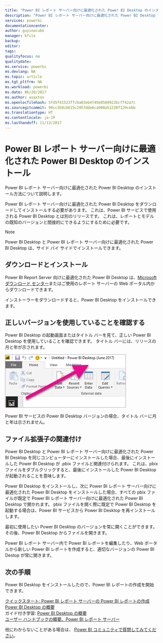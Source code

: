 ```yaml
---
title: "Power BI レポート サーバー向けに最適化された Power BI Desktop のインストール"
description: "Power BI レポート サーバー向けに最適化された Power BI Desktop のインストール方法の詳細"
services: powerbi
documentationcenter: 
author: guyinacube
manager: kfile
backup: 
editor: 
tags: 
qualityfocus: no
qualitydate: 
ms.service: powerbi
ms.devlang: NA
ms.topic: article
ms.tgt_pltfrm: NA
ms.workload: powerbi
ms.date: 06/20/2017
ms.author: asaxton
ms.openlocfilehash: 5fd5f41523ffcba03eb4749a9560922bcff42a7c
ms.sourcegitcommit: 99cc3b9cb615c2957dde6ca908a51238f129cebb
ms.translationtype: HT
ms.contentlocale: ja-JP
ms.lasthandoff: 11/13/2017
---
```

# <a name="install-power-bi-desktop-optimized-for-power-bi-report-server"></a>Power BI レポート サーバー向けに最適化された Power BI Desktop のインストール
Power BI レポート サーバー向けに最適化された Power BI Desktop のインストール方法について説明します。

Power BI レポート サーバー向けに最適化された Power BI Desktop をダウンロードしてインストールする必要があります。 これは、Power BI サービスで使用される Power BI Desktop とは別のリリースです。 これは、レポートとモデルの既知のバージョンと間接的にできるようにするために必要です。 

> [!NOTE]
> Power BI Desktop と Power BI レポート サーバー向けに最適化された Power BI Desktop は、サイド バイ サイドでインストールできます。
> 
> 

## <a name="download-and-install"></a>ダウンロードとインストール
Power BI Report Server 向けに最適化された Power BI Desktop は、[Microsoft ダウンロード センター](https://go.microsoft.com/fwlink/?linkid=837581)またはご使用のレポート サーバーの Web ポータル内からダウンロードできます。

インストーラーをダウンロードすると、Power BI Desktop をインストールできます。

## <a name="verify-you-are-using-the-correct-version"></a>正しいバージョンを使用していることを確認する
Power BI Desktop の起動画面またはタイトル バーを見て、正しい Power BI Desktop を使用していることを確認できます。 タイトル バーには、リリースの月と年が示されます。

![](media/install-powerbi-desktop/powerbi-desktop-rs-title-bar.png "Power BI Desktop のタイトル バー")

Power BI サービスの Power BI Desktop バージョンの場合、タイトル バーに月と年は示されません。

## <a name="file-extension-association"></a>ファイル拡張子の関連付け
Power BI Desktop と Power BI レポート サーバー向けに最適化された Power BI Desktop を同じコンピューターにインストールした場合、最後にインストールした Power BI Desktop が .pbix ファイルと関連付けられます。 これは、pbix ファイルをダブルクリックすると、最後にインストールした Power BI Desktop が起動されることを意味します。

Power BI Desktop をインストールし、次に Power BI レポート サーバー向けに最適化された Power BI Desktop をインストールした場合、すべての pbix ファイルが既定で Power BI レポート サーバー向けに最適化された Power BI Desktop で開かれます。 pbix ファイルを開く際に既定で Power BI Desktop を起動する場合は、Power BI サービスから Power BI Desktop を再インストールします。

最初に使用したい Power BI Desktop のバージョンを常に開くことができます。 その後、Power BI Desktop からファイルを開きます。

Power BI レポート サーバー内で Power BI レポートを編集したり、Web ポータルから新しい Power BI レポートを作成すると、適切なバージョンの Power BI Destop が常に開きます。

## <a name="next-steps"></a>次の手順
Power BI Desktop をインストールしたので、Power BI レポートの作成を開始できます。

[クイックスタート: Power BI レポート サーバーの Power BI レポートの作成](quickstart-create-powerbi-report.md)  
[Power BI Desktop の概要](../desktop-getting-started.md)  
ガイド付き学習: [Power BI Desktop の概要](../guided-learning/gettingdata.yml#step-2)  
[ユーザー ハンドブックの概要、Power BI レポート サーバー](user-handbook-overview.md)

他にわからないことがある場合は、 [Power BI コミュニティで質問してみてください](https://community.powerbi.com/)。

